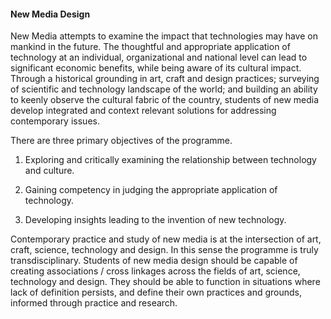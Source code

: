 #### **New Media Design**

New Media attempts to examine the impact that technologies may have on mankind in the future. The thoughtful and appropriate application of technology at an individual, organizational and national level can lead to significant economic benefits, while being aware of its cultural impact. Through a historical grounding in art, craft and design practices; surveying of scientific and technology landscape of the world; and building an ability to keenly observe the cultural fabric of the country, students of new media develop integrated and context relevant solutions for addressing contemporary issues.

There are three primary objectives of the programme.

1. Exploring and critically examining the relationship between technology and culture.

2. Gaining competency in judging the appropriate application of technology.

3. Developing insights leading to the invention of new technology.

Contemporary practice and study of new media is at the intersection of art, craft, science, technology and design. In this sense the programme is truly transdisciplinary. Students of new media design should be capable of creating associations / cross linkages across the fields of art, science, technology and design. They should be able to function in situations where lack of definition persists, and define their own practices and grounds, informed through practice and research.

